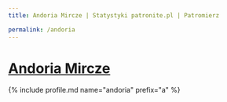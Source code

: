 ```yaml
---
title: Andoria Mircze | Statystyki patronite.pl | Patromierz

permalink: /andoria
---
```


# [Andoria Mircze](https://patronite.pl/andoria)

{% include profile.md name="andoria" prefix="a" %}
